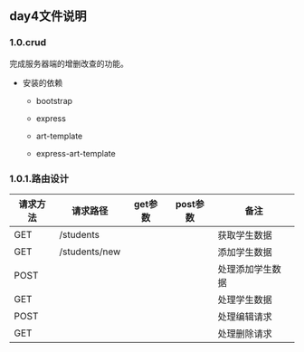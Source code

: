 ## day4文件说明

### 1.0.crud
完成服务器端的增删改查的功能。

- 安装的依赖

  - bootstrap

  - express

  - art-template

  - express-art-template


### 1.0.1.路由设计

| 请求方法 | 请求路径      | get参数 | post参数 | 备注             |
| -------- | ------------- | ------- | -------- | ---------------- |
| GET      | /students     |         |          | 获取学生数据     |
| GET      | /students/new |         |          | 添加学生数据     |
| POST     |               |         |          | 处理添加学生数据 |
| GET      |               |         |          | 处理学生数据     |
| POST     |               |         |          | 处理编辑请求     |
| GET      |               |         |          | 处理删除请求     |